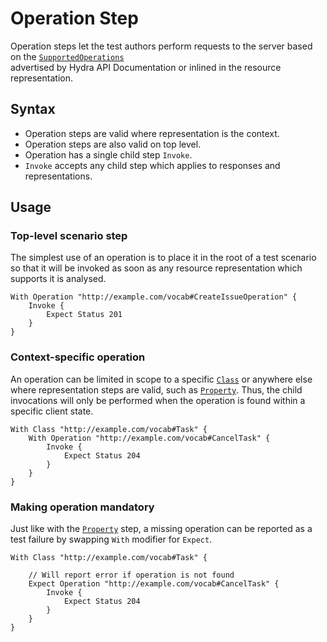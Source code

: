 # Operation Step

Operation steps let the test authors perform requests to the server based on the
[`SupportedOperations`](http://www.hydra-cg.com/spec/latest/core/#example-9-defining-a-class-and-documenting-its-supported-operations)  
advertised by Hydra API Documentation or inlined in the resource representation. 

## Syntax

* Operation steps are valid where representation is the context.
* Operation steps are also valid on top level.
* Operation has a single child step `Invoke`.
* `Invoke` accepts any child step which applies to responses and representations.

## Usage

### Top-level scenario step

The simplest use of an operation is to place it in the root of a test scenario so that
it will be invoked as soon as any resource representation which supports it is analysed.

```
With Operation "http://example.com/vocab#CreateIssueOperation" {
    Invoke {
        Expect Status 201
    }
}
```

### Context-specific operation

An operation can be limited in scope to a specific [`Class`](../core/class) or
anywhere else where representation steps are valid, such as [`Property`](../core/property).
Thus, the child invocations will only be performed when the operation is found within
a specific client state.

```
With Class "http://example.com/vocab#Task" {
    With Operation "http://example.com/vocab#CancelTask" {
        Invoke {
            Expect Status 204
        }
    }
}
```

### Making operation mandatory

Just like with the [`Property`](../core/property) step, a missing operation can be
reported as a test failure by swapping `With` modifier for `Expect`.

```
With Class "http://example.com/vocab#Task" {
    
    // Will report error if operation is not found
    Expect Operation "http://example.com/vocab#CancelTask" {
        Invoke {
            Expect Status 204
        }
    }
}
```
